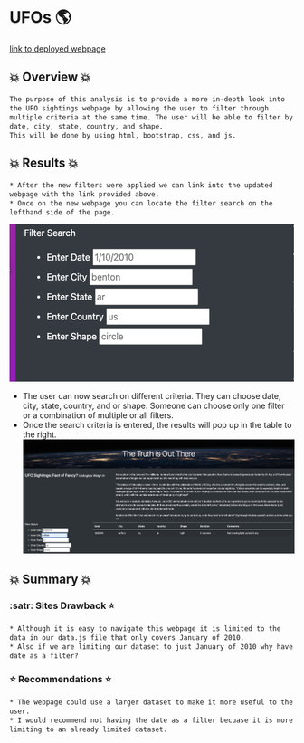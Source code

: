 # UFOs :earth_americas:
[link to  deployed webpage](https://collaff2.github.io/UFOs/)

## :boom: Overview :boom:
    The purpose of this analysis is to provide a more in-depth look into the UFO sightings webpage by allowing the user to filter through multiple criteria at the same time. The user will be able to filter by date, city, state, country, and shape.
    This will be done by using html, bootstrap, css, and js.

## :boom: Results :boom:
    * After the new filters were applied we can link into the updated webpage with the link provided above.
    * Once on the new webpage you can locate the filter search on the lefthand side of the page.
   ![filter search](static/images/filter%20search.png)

   * The  user can now search on different criteria. They can choose date, city, state, country, and or shape. Someone can choose only one filter or a combination of multiple or all filters.
   * Once the  search criteria is entered, the results will pop up in the table to the right.
   ![](static/images/tableData.png)

## :boom: Summary :boom:

### :satr: Sites Drawback :star:

    * Although it is easy to navigate this webpage it is limited to the data in our data.js file that only covers January of 2010.
    * Also if we are limiting our dataset to just January of 2010 why have date as a filter?

### :star: Recommendations :star:

    * The webpage could use a larger dataset to make it more useful to the user. 
    * I would recommend not having the date as a filter becuase it is more limiting to an already limited dataset.

